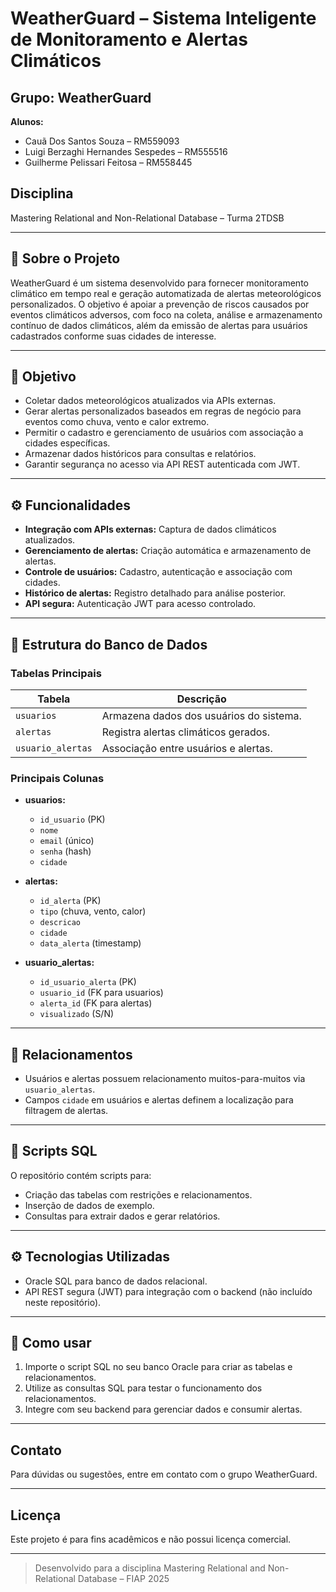 # WeatherGuard – Sistema Inteligente de Monitoramento e Alertas Climáticos

## Grupo: WeatherGuard
**Alunos:**  
- Cauã Dos Santos Souza – RM559093  
- Luigi Berzaghi Hernandes Sespedes – RM555516  
- Guilherme Pelissari Feitosa – RM558445  

## Disciplina  
Mastering Relational and Non-Relational Database – Turma 2TDSB  

---

## 🚀 Sobre o Projeto  
WeatherGuard é um sistema desenvolvido para fornecer monitoramento climático em tempo real e geração automatizada de alertas meteorológicos personalizados. O objetivo é apoiar a prevenção de riscos causados por eventos climáticos adversos, com foco na coleta, análise e armazenamento contínuo de dados climáticos, além da emissão de alertas para usuários cadastrados conforme suas cidades de interesse.

---

## 🎯 Objetivo  
- Coletar dados meteorológicos atualizados via APIs externas.  
- Gerar alertas personalizados baseados em regras de negócio para eventos como chuva, vento e calor extremo.  
- Permitir o cadastro e gerenciamento de usuários com associação a cidades específicas.  
- Armazenar dados históricos para consultas e relatórios.  
- Garantir segurança no acesso via API REST autenticada com JWT.

---

## ⚙️ Funcionalidades  
- **Integração com APIs externas:** Captura de dados climáticos atualizados.  
- **Gerenciamento de alertas:** Criação automática e armazenamento de alertas.  
- **Controle de usuários:** Cadastro, autenticação e associação com cidades.  
- **Histórico de alertas:** Registro detalhado para análise posterior.  
- **API segura:** Autenticação JWT para acesso controlado.

---

## 📂 Estrutura do Banco de Dados  

### Tabelas Principais

| Tabela           | Descrição                                |
|------------------|------------------------------------------|
| `usuarios`       | Armazena dados dos usuários do sistema. |
| `alertas`        | Registra alertas climáticos gerados.    |
| `usuario_alertas`| Associação entre usuários e alertas.    |

### Principais Colunas

- **usuarios:**  
  - `id_usuario` (PK)  
  - `nome`  
  - `email` (único)  
  - `senha` (hash)  
  - `cidade`  

- **alertas:**  
  - `id_alerta` (PK)  
  - `tipo` (chuva, vento, calor)  
  - `descricao`  
  - `cidade`  
  - `data_alerta` (timestamp)  

- **usuario_alertas:**  
  - `id_usuario_alerta` (PK)  
  - `usuario_id` (FK para usuarios)  
  - `alerta_id` (FK para alertas)  
  - `visualizado` (S/N)  

---

## 🔗 Relacionamentos

- Usuários e alertas possuem relacionamento muitos-para-muitos via `usuario_alertas`.
- Campos `cidade` em usuários e alertas definem a localização para filtragem de alertas.

---

## 💾 Scripts SQL  

O repositório contém scripts para:  
- Criação das tabelas com restrições e relacionamentos.  
- Inserção de dados de exemplo.  
- Consultas para extrair dados e gerar relatórios.

---

## ⚙️ Tecnologias Utilizadas  

- Oracle SQL para banco de dados relacional.  
- API REST segura (JWT) para integração com o backend (não incluído neste repositório).  

---

## 📌 Como usar

1. Importe o script SQL no seu banco Oracle para criar as tabelas e relacionamentos.  
2. Utilize as consultas SQL para testar o funcionamento dos relacionamentos.  
3. Integre com seu backend para gerenciar dados e consumir alertas.

---

## Contato  

Para dúvidas ou sugestões, entre em contato com o grupo WeatherGuard.

---

## Licença  
Este projeto é para fins acadêmicos e não possui licença comercial.

---

> Desenvolvido para a disciplina Mastering Relational and Non-Relational Database – FIAP 2025  
